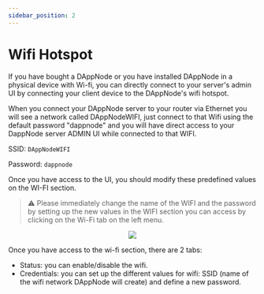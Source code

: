 ```yaml
---
sidebar_position: 2
---
```


# Wifi Hotspot

If you have bought a DAppNode or you have installed DAppNode in a physical device with Wi-fi, you can directly connect to your server's admin UI by connecting your client device to the DAppNode's wifi hotspot.

When you connect your DAppNode server to your router via Ethernet you will see a network called DAppNodeWIFI, just connect to that Wifi using the default password "dappnode" and you will have direct access to your DappNode server ADMIN UI while connected to that WIFI.

SSID: `DAppNodeWIFI`

Password: `dappnode`

Once you have access to the UI, you should modify these predefined values on the WI-FI section.

> :warning: Please immediately change the name of the WIFI and the password by setting up the new values in the WIFI section you can access by clicking on the Wi-Fi tab on the left menu.

<p align="center">
    <img src="../../../../img/wi-fi-tab.png"/>
</p>

Once you have access to the wi-fi section, there are 2 tabs:

- Status: you can enable/disable the wifi.
- Credentials: you can set up the different values for wifi: SSID (name of the wifi network DAppNode will create) and define a new password.

